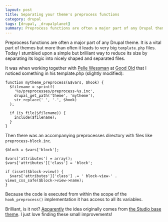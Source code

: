 ```yaml
---
layout: post
title: Separating your theme's preprocess functions
category: drupal
tags: [drupal, _drupalplanet]
summary: Preprocess functions are often a major part of any Drupal theme. It is a vital part of themes but more than often it leads to very big `template.php` files. Today I stumbled upon a simple but brilliant way to reduce its size by separating its logic into nicely shaped and separated files.
---
```

Preprocess functions are often a major part of any Drupal theme. It is a vital part of themes but more than often it leads to very big `template.php` files. Today I stumbled upon a simple but brilliant way to reduce its size by separating its logic into nicely shaped and separated files.

It was when working together with [Pelle Wessman](http://kodfabrik.se/) at [Good Old](http://goodold.se/) that I noticed something in his template.php (slightly modified):

    function mytheme_preprocess(&$vars, $hook) {
      $filename = sprintf(
        '%s/preprocesses/preprocess-%s.inc',
        drupal_get_path('theme', 'mytheme'),
        str_replace('_', '-', $hook)
      );

      if (is_file($filename)) {
        include($filename);
      }
    }

Then there was an accompanying preprocesses directory with files like `preprocess-block.inc`.

    $block = $vars['block'];

    $vars['attributes'] = array();
    $vars['attributes']['class'] = 'block';

    if (isset($block->view)) {
      $vars['attributes']['class'] .= ' block-view-' . views_css_safe($block->view->name);
    }

Because the code is executed from within the scope of the `hook_preprocess()` implementation it has access to all its variables.

Brilliant, is it not? [Apparently](http://twitter.com/voxpelli/statuses/42661571473842176) the idea originally comes from [the Studio base theme](http://drupal.org/project/studio). I just love finding these small improvements!
